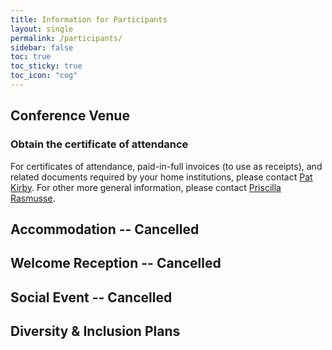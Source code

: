 ```yaml
---
title: Information for Participants
layout: single
permalink: /participants/
sidebar: false
toc: true
toc_sticky: true
toc_icon: "cog"
---
```



## Conference Venue

### Obtain the certificate of attendance

For certificates of attendance, paid-in-full invoices (to use as receipts), and related documents required by your home institutions, please contact [Pat Kirby](mailto:acl.PatKirby@gmail.com). For other more general information, please contact [Priscilla Rasmusse](mailto:acl.rasmussen@gmail.com).

## Accommodation -- Cancelled

## Welcome Reception -- Cancelled

## Social Event -- Cancelled

## Diversity & Inclusion Plans



